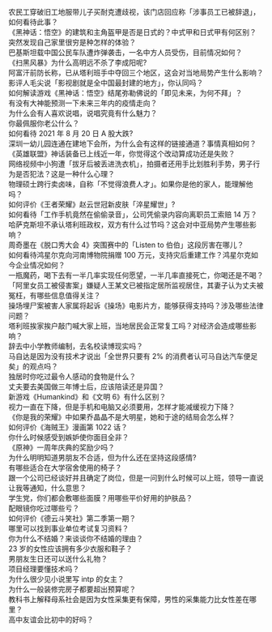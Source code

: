 农民工穿破旧工地服带儿子买耐克遭歧视，该门店回应称「涉事员工已被辞退」，如何看待此事？  
《黑神话：悟空》的建筑和主角盔甲是否是日式的？中式甲和日式甲有何区别？  
突然发现自己家里很穷是种怎样的体验？  
巴基斯坦载中国公民车队遭炸弹袭击，一名中方人员受伤，目前情况如何？  
《扫黑风暴》为什么高明远不杀了李成阳呢?  
阿富汗前防长称，已从塔利班手中夺回三个地区，这会对当地局势产生什么影响？  
影评人毛尖说「影视剧就是全中国最封建的地方」，你认同吗？  
如何解读游戏《黑神话：悟空》结尾弥勒佛说的「即见未来，为何不拜」？  
有没有大神能预测一下未来三年内的疫情走向？  
为什么会有人喜欢说唱，说唱究竟有什么魅力？  
你最佩服你老公什么？  
如何看待 2021 年 8 月 20 日 A 股大跌?  
深圳一幼儿园连通在建地下会所，为什么会有这样的链接通道？事情真相如何？  
《英雄联盟》神话装备已上线近一年，你觉得这个改动算成功还是失败？  
网络视频中小狗遭「拔牙后被丢进洗衣机」，拍摄者还用手比划胜利手势，男子行为是否犯法？这是一种什么心理？  
物理硕士跨行卖卤味，自称「不觉得浪费人才」。如果你是他的家人，能理解他吗？  
如何评价《王者荣耀》赵云世冠新皮肤「淬星耀世」?  
如何看待「工作手机竟然在偷偷录音」，公司凭偷录内容向离职员工索赔 14 万？  
哈萨克斯坦不承认塔利班政权，双方有什么过节吗？这会对中亚局势产生哪些影响？  
周奇墨在《脱口秀大会 4》突围赛中的「Listen to 伯伯」这段厉害在哪儿？  
如何看待鸿星尔克向河南博物院捐赠 100 万元，支持灾后重建工作？鸿星尔克如今企业情况如何？  
一瓶魔药，喝下去有一半几率实现任何愿望，一半几率直接死亡，你喝还是不喝？  
「阿里女员工被侵害案」嫌疑人王某文已被指定居所监视居住，其妻子认为丈夫被冤枉，有哪些信息值得关注？  
操场埋尸案被害人家属将起诉《操场》电影片方，能够获得支持吗？涉及哪些法律问题？  
塔利班挨家挨户敲门喊大家上班，当地居民会正常复工吗？对经济会造成哪些影响？  
辞去中小学教师编制，去名校读博现实吗？  
马自达是因为没有技术才说出「全世界只要有 2% 的消费者认可马自达汽车便足矣」的观点吗？  
独居时你吃过最令人感动的食物是什么？  
丈夫要去美国做三年博士后，应该陪读还是异国？  
新游戏《Humankind》和《文明 6》有什么区别？  
视力一直在下降，但是手机和电脑又必须要用，怎样才能减缓视力下降？  
《你是我的荣耀》中如果乔晶晶不是大明星，她和于途的结局会怎么样？  
如何评价《海贼王》漫画第 1022 话？  
你什么时候感受到嫉妒使你面目全非？  
《原神》一周年庆典的奖励少吗？  
为什么明明知道男朋友不合适，但为什么还在坚持这段感情?  
有哪些适合在大学宿舍使用的椅子？  
跟一个公司已经谈好并且确定了岗位，但是一问到什么时候可以上班，领导一直说让我等通知，什么意思？  
学生党，你们都会敷哪些面膜？用哪些平价好用的护肤品？  
配眼镜你吃过哪些亏？  
如何评价《德云斗笑社》第二季第一期？  
哪里可以找到事业单位考试复习资料？  
你为什么不结婚？来谈谈你不结婚的理由？  
23 岁的女性应该拥有多少衣服和鞋子？  
男朋友生日还可以送什么礼物？  
项目经理要懂技术吗？  
为什么很少见小说里写 intp 的女主？  
为什么一般装修完房子都要超出预算呢？  
教科书上解释母系社会是因为女性采集更有保障，男性的采集能力比女性差在哪里？  
高中友谊会比初中的好吗？  
